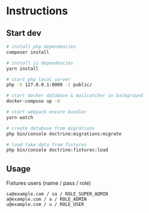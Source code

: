 # Instructions


## Start dev
```bash
# install php dependencies
composer install

# install js dependencies
yarn install

# start php local server
php -S 127.0.0.1:8000 -t public/

# start docker database & mailcatcher in background
docker-compose up -d

# start webpack encore bundler
yarn watch

# create database from migrations
php bin/console doctrine:migrations:migrate

# load fake data from fixtures
php bin/console doctrine:fixtures:load
```


## Usage

Fixtures users (name / pass / role)
```
sa@example.com / sa / ROLE_SUPER_ADMIN
a@example.com / a / ROLE_ADMIN
u@example.com / u / ROLE_USER
```
